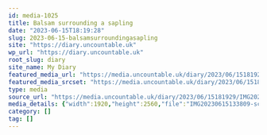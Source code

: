 ```yaml
---
id: media-1025
title: Balsam surrounding a sapling
date: "2023-06-15T18:19:28"
slug: 2023-06-15-balsamsurroundingasapling
site: "https://diary.uncountable.uk"
wp_url: "https://diary.uncountable.uk"
root_slug: diary
site_name: My Diary
featured_media_url: "https://media.uncountable.uk/diary/2023/06/15181929/IMG20230615133809-scaled.webp"
featured_media_srcset: "https://media.uncountable.uk/diary/2023/06/15181929/IMG20230615133809-225x300.webp 225w, https://media.uncountable.uk/diary/2023/06/15181929/IMG20230615133809-768x1024.webp 768w, https://media.uncountable.uk/diary/2023/06/15181929/IMG20230615133809-150x150.webp 150w, https://media.uncountable.uk/diary/2023/06/15181929/IMG20230615133809-480x640.webp 480w, https://media.uncountable.uk/diary/2023/06/15181929/IMG20230615133809-scaled.webp 1920w"
type: media
source_url: "https://media.uncountable.uk/diary/2023/06/15181929/IMG20230615133809-scaled.webp"
media_details: {"width":1920,"height":2560,"file":"IMG20230615133809-scaled.webp","filesize":647678,"sizes":{"medium":{"file":"IMG20230615133809-225x300.webp","width":225,"height":300,"filesize":27426,"mime_type":"image/webp","source_url":"https://media.uncountable.uk/diary/2023/06/15181929/IMG20230615133809-225x300.webp"},"large":{"file":"IMG20230615133809-768x1024.webp","width":768,"height":1024,"filesize":202158,"mime_type":"image/webp","source_url":"https://media.uncountable.uk/diary/2023/06/15181929/IMG20230615133809-768x1024.webp"},"thumbnail":{"file":"IMG20230615133809-150x150.webp","width":150,"height":150,"filesize":10096,"mime_type":"image/webp","source_url":"https://media.uncountable.uk/diary/2023/06/15181929/IMG20230615133809-150x150.webp"},"mobwidth":{"file":"IMG20230615133809-480x640.webp","width":480,"height":640,"filesize":96434,"mime_type":"image/webp","source_url":"https://media.uncountable.uk/diary/2023/06/15181929/IMG20230615133809-480x640.webp"},"full":{"file":"IMG20230615133809-scaled.webp","width":1920,"height":2560,"mime_type":"image/webp","source_url":"https://media.uncountable.uk/diary/2023/06/15181929/IMG20230615133809-scaled.webp"}},"image_meta":{"aperture":"0","credit":"","camera":"","caption":"","created_timestamp":"0","copyright":"","focal_length":"0","iso":"0","shutter_speed":"0","title":"","orientation":"0","keywords":[]},"original_image":"IMG20230615133809.webp"}
category: []
tag: []
---
```


